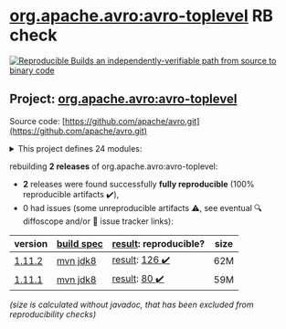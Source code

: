 [org.apache.avro:avro-toplevel](https://central.sonatype.com/artifact/org.apache.avro/avro-toplevel/1.11.2/versions) RB check
=======

[![Reproducible Builds](https://reproducible-builds.org/images/logos/rb.svg) an independently-verifiable path from source to binary code](https://reproducible-builds.org/)

## Project: [org.apache.avro:avro-toplevel](https://central.sonatype.com/artifact/org.apache.avro/avro-toplevel/1.11.2/versions)

Source code: [https://github.com/apache/avro.git](https://github.com/apache/avro.git)

<details><summary>This project defines 24 modules:</summary>

* [org.apache.avro:avro](https://central.sonatype.com/artifact/org.apache.avro/avro/1.11.2)
* [org.apache.avro:avro-android](https://central.sonatype.com/artifact/org.apache.avro/avro-android/1.11.2)
* [org.apache.avro:avro-archetypes-parent](https://central.sonatype.com/artifact/org.apache.avro/avro-archetypes-parent/1.11.2)
* [org.apache.avro:avro-codegen-test](https://central.sonatype.com/artifact/org.apache.avro/avro-codegen-test/1.11.2)
* [org.apache.avro:avro-compiler](https://central.sonatype.com/artifact/org.apache.avro/avro-compiler/1.11.2)
* [org.apache.avro:avro-grpc](https://central.sonatype.com/artifact/org.apache.avro/avro-grpc/1.11.2)
* [org.apache.avro:avro-integration-test](https://central.sonatype.com/artifact/org.apache.avro/avro-integration-test/1.11.2)
* [org.apache.avro:avro-ipc](https://central.sonatype.com/artifact/org.apache.avro/avro-ipc/1.11.2)
* [org.apache.avro:avro-ipc-jetty](https://central.sonatype.com/artifact/org.apache.avro/avro-ipc-jetty/1.11.2)
* [org.apache.avro:avro-ipc-netty](https://central.sonatype.com/artifact/org.apache.avro/avro-ipc-netty/1.11.2)
* [org.apache.avro:avro-mapred](https://central.sonatype.com/artifact/org.apache.avro/avro-mapred/1.11.2)
* [org.apache.avro:avro-maven-plugin](https://central.sonatype.com/artifact/org.apache.avro/avro-maven-plugin/1.11.2)
* [org.apache.avro:avro-parent](https://central.sonatype.com/artifact/org.apache.avro/avro-parent/1.11.2)
* [org.apache.avro:avro-perf](https://central.sonatype.com/artifact/org.apache.avro/avro-perf/1.11.2)
* [org.apache.avro:avro-protobuf](https://central.sonatype.com/artifact/org.apache.avro/avro-protobuf/1.11.2)
* [org.apache.avro:avro-service-archetype](https://central.sonatype.com/artifact/org.apache.avro/avro-service-archetype/1.11.2)
* [org.apache.avro:avro-test-custom-conversions](https://central.sonatype.com/artifact/org.apache.avro/avro-test-custom-conversions/1.11.2)
* [org.apache.avro:avro-thrift](https://central.sonatype.com/artifact/org.apache.avro/avro-thrift/1.11.2)
* [org.apache.avro:avro-tools](https://central.sonatype.com/artifact/org.apache.avro/avro-tools/1.11.2)
* [org.apache.avro:avro-toplevel](https://central.sonatype.com/artifact/org.apache.avro/avro-toplevel/1.11.2)
* [org.apache.avro:trevni-avro](https://central.sonatype.com/artifact/org.apache.avro/trevni-avro/1.11.2)
* [org.apache.avro:trevni-core](https://central.sonatype.com/artifact/org.apache.avro/trevni-core/1.11.2)
* [org.apache.avro:trevni-doc](https://central.sonatype.com/artifact/org.apache.avro/trevni-doc/1.11.2)
* [org.apache.avro:trevni-java](https://central.sonatype.com/artifact/org.apache.avro/trevni-java/1.11.2)
</details>

rebuilding **2 releases** of org.apache.avro:avro-toplevel:
- **2** releases were found successfully **fully reproducible** (100% reproducible artifacts :heavy_check_mark:),
- 0 had issues (some unreproducible artifacts :warning:, see eventual :mag: diffoscope and/or :memo: issue tracker links):

| version | [build spec](/BUILDSPEC.md) | [result](https://reproducible-builds.org/docs/jvm/): reproducible? | size |
| -- | --------- | ------ | -- |
| [1.11.2](https://central.sonatype.com/artifact/org.apache.avro/avro-toplevel/1.11.2/pom) | [mvn jdk8](avro-1.11.2.buildspec) | [result](avro-toplevel-1.11.2.buildinfo): [126 :heavy_check_mark: ](avro-toplevel-1.11.2.buildcompare) | 62M |
| [1.11.1](https://central.sonatype.com/artifact/org.apache.avro/avro-toplevel/1.11.1/pom) | [mvn jdk8](avro-1.11.1.buildspec) | [result](avro-toplevel-1.11.1.buildinfo): [80 :heavy_check_mark: ](avro-toplevel-1.11.1.buildcompare) | 59M |

<i>(size is calculated without javadoc, that has been excluded from reproducibility checks)</i>
